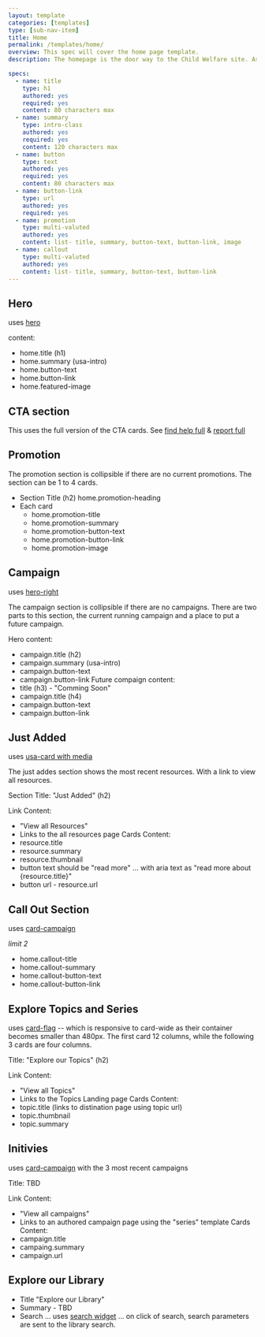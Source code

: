 ```yaml
---
layout: template
categories: [templates]
type: [sub-nav-item]
title: Home 
permalink: /templates/home/
overview: This spec will cover the home page template. 
description: The homepage is the door way to the Child Welfare site. As such, it pulls in content from all over. The page is mostly dynamic with a few authorable areas. 

specs:
  - name: title
    type: h1
    authored: yes
    required: yes
    content: 80 characters max
  - name: summary
    type: intro-class
    authored: yes
    required: yes
    content: 120 characters max
  - name: button
    type: text
    authored: yes
    required: yes
    content: 80 characters max
  - name: button-link
    type: url
    authored: yes
    required: yes
  - name: promotion
    type: multi-valuted
    authored: yes
    content: list- title, summary, button-text, button-link, image
  - name: callout
    type: multi-valuted
    authored: yes
    content: list- title, summary, button-text, button-link
---
```


## Hero
uses [hero](/patterns/hero/)

content: 
- home.title (h1)
- home.summary (usa-intro)
- home.button-text 
- home.button-link 
- home.featured-image

## CTA section
This uses the full version of the CTA cards. See [find help full](/https://dara-icf-cuddly-giggle-pwrjr46q7pg36jwv-4000.preview.app.github.dev/patterns/card/cta-help-full/) & [report full](/https://dara-icf-cuddly-giggle-pwrjr46q7pg36jwv-4000.preview.app.github.dev/patterns/card/cta-report-full/)

## Promotion
The promotion section is collipsible if there are no current promotions. The section can be 1 to 4 cards. 
- Section Title (h2) home.promotion-heading
- Each card
  - home.promotion-title
  - home.promotion-summary
  - home.promotion-button-text
  - home.promotion-button-link
  - home.promotion-image

## Campaign
uses [hero-right](/patterns/hero-campaign-blue/)

The campaign section is collipsible if there are no campaigns. There are two parts to this section, the current running campaign and a place to put a future campaign.

Hero content:
- campaign.title (h2)
- campaign.summary (usa-intro)
- campaign.button-text
- campaign.button-link
Future compaign content:
- title (h3) - "Comming Soon"
- campaign.title (h4)
- campaign.button-text
- campaign.button-link

## Just Added
uses [usa-card with media](/patterns/card/card-with-media/)

The just addes section shows the most recent resources. With a link to view all resources.

Section Title: "Just Added" (h2)

Link Content:
- "View all Resources"
- Links to the all resources page
Cards Content:
- resource.title
- resource.summary
- resource.thumbnail
- button text should be "read more" ... with aria text as "read more about {resource.title}"
- button url - resource.url

## Call Out Section
uses [card-campaign](/patterns/card/card-campaign/)

_limit 2_

- home.callout-title
- home.callout-summary
- home.callout-button-text
- home.callout-button-link

## Explore Topics and Series
uses [card-flag](/patterns/card/card-flag-default/) -- which is responsive to card-wide as their container becomes smaller than 480px. The first card 12 columns, while the following 3 cards are four columns.

Title: "Explore our Topics" (h2)

Link Content:
- "View all Topics"
- Links to the Topics Landing page
Cards Content:
- topic.title (links to distination page using topic url)
- topic.thumbnail
- topic.summary


## Initivies
uses [card-campaign](/patterns/card/card-campaign/) with the 3 most recent campaigns

Title: TBD

Link Content:
- "View all campaigns"
- Links to an authored campaign page using the "series" template
Cards Content:
- campaign.title
- campaing.summary
- campaign.url

## Explore our Library
- Title "Explore our Library"
- Summary - TBD
- Search ... uses [search widget](/patterns/search/) ... on click of search, search parameters are sent to the library search.





